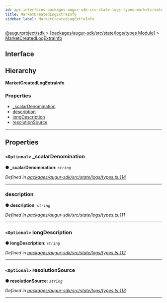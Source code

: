 ```yaml
---
id: api-interfaces-packages-augur-sdk-src-state-logs-types-marketcreatedlogextrainfo
title: MarketCreatedLogExtraInfo
sidebar_label: MarketCreatedLogExtraInfo
---
```


[@augurproject/sdk](api-readme.md) > [[packages/augur-sdk/src/state/logs/types Module]](api-modules-packages-augur-sdk-src-state-logs-types-module.md) > [MarketCreatedLogExtraInfo](api-interfaces-packages-augur-sdk-src-state-logs-types-marketcreatedlogextrainfo.md)

## Interface

## Hierarchy

**MarketCreatedLogExtraInfo**

### Properties

* [_scalarDenomination](api-interfaces-packages-augur-sdk-src-state-logs-types-marketcreatedlogextrainfo.md#_scalardenomination)
* [description](api-interfaces-packages-augur-sdk-src-state-logs-types-marketcreatedlogextrainfo.md#description)
* [longDescription](api-interfaces-packages-augur-sdk-src-state-logs-types-marketcreatedlogextrainfo.md#longdescription)
* [resolutionSource](api-interfaces-packages-augur-sdk-src-state-logs-types-marketcreatedlogextrainfo.md#resolutionsource)

---

## Properties

<a id="_scalardenomination"></a>

### `<Optional>` _scalarDenomination

**● _scalarDenomination**: *`string`*

*Defined in [packages/augur-sdk/src/state/logs/types.ts:114](https://github.com/AugurProject/augur/blob/a689f5d0f9/packages/augur-sdk/src/state/logs/types.ts#L114)*

___
<a id="description"></a>

###  description

**● description**: *`string`*

*Defined in [packages/augur-sdk/src/state/logs/types.ts:111](https://github.com/AugurProject/augur/blob/a689f5d0f9/packages/augur-sdk/src/state/logs/types.ts#L111)*

___
<a id="longdescription"></a>

### `<Optional>` longDescription

**● longDescription**: *`string`*

*Defined in [packages/augur-sdk/src/state/logs/types.ts:112](https://github.com/AugurProject/augur/blob/a689f5d0f9/packages/augur-sdk/src/state/logs/types.ts#L112)*

___
<a id="resolutionsource"></a>

### `<Optional>` resolutionSource

**● resolutionSource**: *`string`*

*Defined in [packages/augur-sdk/src/state/logs/types.ts:113](https://github.com/AugurProject/augur/blob/a689f5d0f9/packages/augur-sdk/src/state/logs/types.ts#L113)*

___

